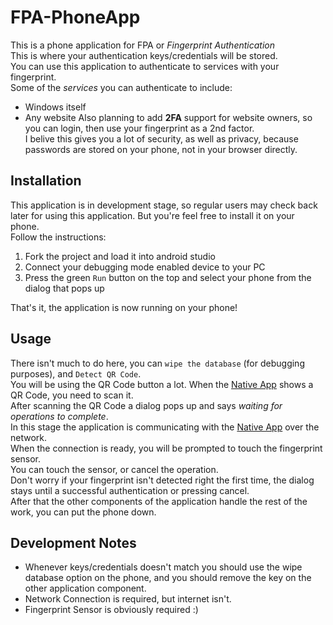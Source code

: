 # FPA-PhoneApp
This is a phone application for FPA or *Fingerprint Authentication*  
This is where your authentication keys/credentials will be stored.  
You can use this application to authenticate to services with your fingerprint.  
Some of the *services* you can authenticate to include:  
* Windows itself
* Any website
Also planning to add **2FA** support for website owners, so you can login, then use your fingerprint as a 2nd factor.  
I belive this gives you a lot of security, as well as privacy, because passwords are stored on your phone, not in your browser directly.  
## Installation
This application is in development stage, so regular users may check back later for using this application. But you're feel free to install it on your phone.  
Follow the instructions:  
1. Fork the project and load it into android studio
2. Connect your debugging mode enabled device to your PC
3. Press the green `Run` button on the top and select your phone from the dialog that pops up

That's it, the application is now running on your phone!
## Usage
There isn't much to do here, you can `wipe the database` (for debugging purposes), and `Detect QR Code`.  
You will be using the QR Code button a lot. When the [Native App](https://github.com/AdvancedHacker101/FPA-NativeApp) shows a QR Code, you need to scan it.  
After scanning the QR Code a dialog pops up and says *waiting for operations to complete*.  
In this stage the application is communicating with the [Native App](https://github.com/AdvancedHacker101/FPA-NativeApp) over the network.  
When the connection is ready, you will be prompted to touch the fingerprint sensor.  
You can touch the sensor, or cancel the operation.  
Don't worry if your fingerprint isn't detected right the first time, the dialog stays until a successful authentication or pressing cancel.  
After that the other components of the application handle the rest of the work, you can put the phone down.  
## Development Notes
* Whenever keys/credentials doesn't match you should use the wipe database option on the phone, and you should remove the key on the other application component.  
* Network Connection is required, but internet isn't.  
* Fingerprint Sensor is obviously required :)
